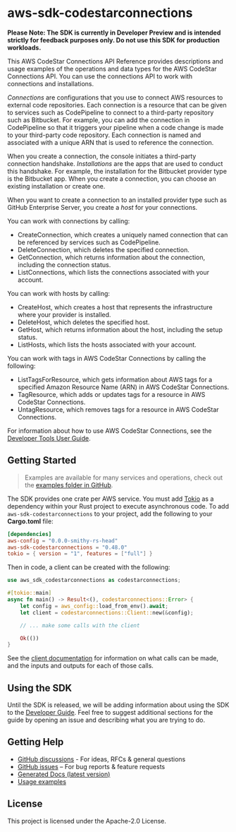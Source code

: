 # aws-sdk-codestarconnections

**Please Note: The SDK is currently in Developer Preview and is intended strictly for
feedback purposes only. Do not use this SDK for production workloads.**

This AWS CodeStar Connections API Reference provides descriptions and usage examples of the operations and data types for the AWS CodeStar Connections API. You can use the connections API to work with connections and installations.

_Connections_ are configurations that you use to connect AWS resources to external code repositories. Each connection is a resource that can be given to services such as CodePipeline to connect to a third-party repository such as Bitbucket. For example, you can add the connection in CodePipeline so that it triggers your pipeline when a code change is made to your third-party code repository. Each connection is named and associated with a unique ARN that is used to reference the connection.

When you create a connection, the console initiates a third-party connection handshake. _Installations_ are the apps that are used to conduct this handshake. For example, the installation for the Bitbucket provider type is the Bitbucket app. When you create a connection, you can choose an existing installation or create one.

When you want to create a connection to an installed provider type such as GitHub Enterprise Server, you create a _host_ for your connections.

You can work with connections by calling:
  - CreateConnection, which creates a uniquely named connection that can be referenced by services such as CodePipeline.
  - DeleteConnection, which deletes the specified connection.
  - GetConnection, which returns information about the connection, including the connection status.
  - ListConnections, which lists the connections associated with your account.

You can work with hosts by calling:
  - CreateHost, which creates a host that represents the infrastructure where your provider is installed.
  - DeleteHost, which deletes the specified host.
  - GetHost, which returns information about the host, including the setup status.
  - ListHosts, which lists the hosts associated with your account.

You can work with tags in AWS CodeStar Connections by calling the following:
  - ListTagsForResource, which gets information about AWS tags for a specified Amazon Resource Name (ARN) in AWS CodeStar Connections.
  - TagResource, which adds or updates tags for a resource in AWS CodeStar Connections.
  - UntagResource, which removes tags for a resource in AWS CodeStar Connections.

For information about how to use AWS CodeStar Connections, see the [Developer Tools User Guide](https://docs.aws.amazon.com/dtconsole/latest/userguide/welcome-connections.html).

## Getting Started

> Examples are available for many services and operations, check out the
> [examples folder in GitHub](https://github.com/awslabs/aws-sdk-rust/tree/main/examples).

The SDK provides one crate per AWS service. You must add [Tokio](https://crates.io/crates/tokio)
as a dependency within your Rust project to execute asynchronous code. To add `aws-sdk-codestarconnections` to
your project, add the following to your **Cargo.toml** file:

```toml
[dependencies]
aws-config = "0.0.0-smithy-rs-head"
aws-sdk-codestarconnections = "0.48.0"
tokio = { version = "1", features = ["full"] }
```

Then in code, a client can be created with the following:

```rust
use aws_sdk_codestarconnections as codestarconnections;

#[tokio::main]
async fn main() -> Result<(), codestarconnections::Error> {
    let config = aws_config::load_from_env().await;
    let client = codestarconnections::Client::new(&config);

    // ... make some calls with the client

    Ok(())
}
```

See the [client documentation](https://docs.rs/aws-sdk-codestarconnections/latest/aws_sdk_codestarconnections/client/struct.Client.html)
for information on what calls can be made, and the inputs and outputs for each of those calls.

## Using the SDK

Until the SDK is released, we will be adding information about using the SDK to the
[Developer Guide](https://docs.aws.amazon.com/sdk-for-rust/latest/dg/welcome.html). Feel free to suggest
additional sections for the guide by opening an issue and describing what you are trying to do.

## Getting Help

* [GitHub discussions](https://github.com/awslabs/aws-sdk-rust/discussions) - For ideas, RFCs & general questions
* [GitHub issues](https://github.com/awslabs/aws-sdk-rust/issues/new/choose) – For bug reports & feature requests
* [Generated Docs (latest version)](https://awslabs.github.io/aws-sdk-rust/)
* [Usage examples](https://github.com/awslabs/aws-sdk-rust/tree/main/examples)

## License

This project is licensed under the Apache-2.0 License.


